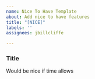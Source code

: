 ```yaml
---
name: Nice To Have Template
about: Add nice to have features
title: "[NICE]"
labels: ''
assignees: jbillcliffe

---
```


### Title
Would be nice if time allows
